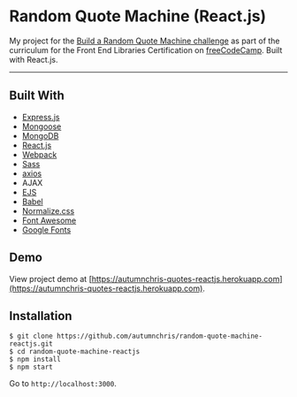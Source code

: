 # Random Quote Machine (React.js)

My project for the [Build a Random Quote Machine challenge](https://learn.freecodecamp.org/front-end-libraries/front-end-libraries-projects/build-a-random-quote-machine) as part of the curriculum for the Front End Libraries Certification on [freeCodeCamp](https://www.freecodecamp.org). Built with React.js.

---

## Built With
* [Express.js](https://expressjs.com)
* [Mongoose](https://mongoosejs.com)
* [MongoDB](https://www.mongodb.com)
* [React.js](https://reactjs.org)
* [Webpack](https://webpack.js.org)
* [Sass](http://sass-lang.com)
* [axios](https://github.com/axios/axios)
* AJAX
* [EJS](https://ejs.co)
* [Babel](https://babeljs.io)
* [Normalize.css](https://necolas.github.io/normalize.css)
* [Font Awesome](https://fontawesome.com)
* [Google Fonts](https://fonts.google.com)

## Demo

View project demo at [https://autumnchris-quotes-reactjs.herokuapp.com](https://autumnchris-quotes-reactjs.herokuapp.com).

## Installation

```
$ git clone https://github.com/autumnchris/random-quote-machine-reactjs.git
$ cd random-quote-machine-reactjs
$ npm install
$ npm start
```

Go to `http://localhost:3000`.
